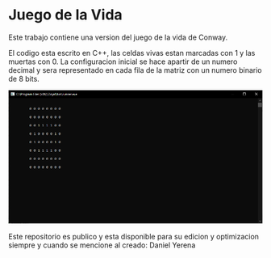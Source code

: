 # Juego de la Vida


Este trabajo contiene una version del juego de la vida de Conway.

El codigo esta escrito en C++, las celdas vivas estan marcadas con 1 y las muertas con 0.
La configuracion inicial se hace apartir de un numero decimal y sera representado en 
cada fila de la matriz con un numero binario de 8 bits.

![ScreenShot](JuegodelaVida.png)



Este repositorio es publico y esta disponible para su edicion y optimizacion siempre y cuando
se mencione al creado: Daniel Yerena


